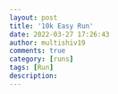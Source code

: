 ```yaml
---
layout: post
title: '10k Easy Run'
date: 2022-03-27 17:26:43
author: multishiv19
comments: true
category: [runs]
tags: [Run]
description: 
---
```


<div width='100%' class='strava-embed-placeholder' data-embed-type='activity' data-embed-id='6888797806'></div>
<script src='https://strava-embeds.com/embed.js'></script>

